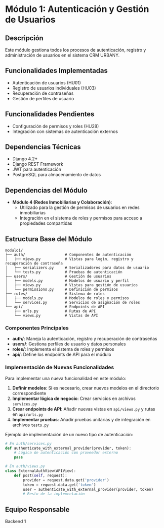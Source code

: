 # Módulo 1: Autenticación y Gestión de Usuarios

## Descripción
Este módulo gestiona todos los procesos de autenticación, registro y administración de usuarios en el sistema CRM URBANY.

## Funcionalidades Implementadas
- Autenticación de usuarios (HU01)
- Registro de usuarios individuales (HU03)
- Recuperación de contraseñas
- Gestión de perfiles de usuario

## Funcionalidades Pendientes
- Configuración de permisos y roles (HU28)
- Integración con sistemas de autenticación externos

## Dependencias Técnicas
- Django 4.2+
- Django REST Framework
- JWT para autenticación
- PostgreSQL para almacenamiento de datos

## Dependencias del Módulo
- **Módulo 4 (Redes Inmobiliarias y Colaboración)**:
  - Utilizado para la gestión de permisos de usuarios en redes inmobiliarias
  - Integración en el sistema de roles y permisos para acceso a propiedades compartidas

## Estructura Base del Módulo
```
modulo1/
├── auth/                  # Componentes de autenticación
│   ├── views.py           # Vistas para login, registro y recuperación de contraseña
│   ├── serializers.py     # Serializadores para datos de usuario
│   └── tests.py           # Pruebas de autenticación
├── users/                 # Gestión de usuarios
│   ├── models.py          # Modelos de usuario y perfil
│   ├── views.py           # Vistas para gestión de usuarios
│   └── permissions.py     # Definición de permisos
├── roles/                 # Sistema de roles
│   ├── models.py          # Modelos de roles y permisos
│   └── services.py        # Servicios de asignación de roles
└── api/                   # Endpoints de API
    ├── urls.py            # Rutas de API
    └── views.py           # Vistas de API
```

### Componentes Principales
- **auth/**: Maneja la autenticación, registro y recuperación de contraseñas
- **users/**: Gestiona perfiles de usuario y datos personales
- **roles/**: Implementa el sistema de roles y permisos
- **api/**: Define los endpoints de API para el módulo

### Implementación de Nuevas Funcionalidades
Para implementar una nueva funcionalidad en este módulo:

1. **Definir modelos**: Si es necesario, crear nuevos modelos en el directorio correspondiente
2. **Implementar lógica de negocio**: Crear servicios en archivos `services.py`
3. **Crear endpoints de API**: Añadir nuevas vistas en `api/views.py` y rutas en `api/urls.py`
4. **Implementar pruebas**: Añadir pruebas unitarias y de integración en archivos `tests.py`

Ejemplo de implementación de un nuevo tipo de autenticación:
```python
# En auth/services.py
def authenticate_with_external_provider(provider, token):
    # Lógica de autenticación con proveedor externo
    pass

# En auth/views.py
class ExternalAuthView(APIView):
    def post(self, request):
        provider = request.data.get('provider')
        token = request.data.get('token')
        user = authenticate_with_external_provider(provider, token)
        # Resto de la implementación
```

## Equipo Responsable
Backend 1